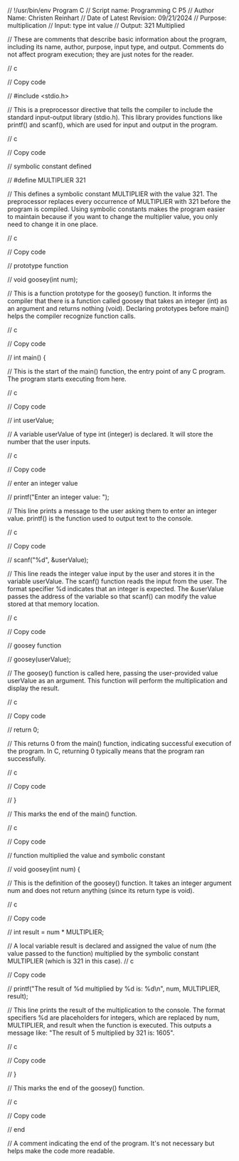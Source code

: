 // !/usr/bin/env Program C
// Script name: Programming C P5
// Author Name: Christen Reinhart
// Date of Latest Revision: 09/21/2024
// Purpose: multiplication
// Input: type int value
// Output: 321 Multiplied

// These are comments that describe basic information about the program, including its name, author, purpose, input type, and output. Comments do not affect program execution; they are just notes for the reader.

// c

// Copy code

// #include <stdio.h>

// This is a preprocessor directive that tells the compiler to include the standard input-output library (stdio.h). This library provides functions like printf() and scanf(), which are used for input and output in the program.

// c

// Copy code

// symbolic constant defined

// #define MULTIPLIER 321

// This defines a symbolic constant MULTIPLIER with the value 321. The preprocessor replaces every occurrence of MULTIPLIER with 321 before the program is compiled. Using symbolic constants makes the program easier to maintain because if you want to change the multiplier value, you only need to change it in one place.

// c

// Copy code

// prototype function

// void goosey(int num);

// This is a function prototype for the goosey() function. It informs the compiler that there is a function called goosey that takes an integer (int) as an argument and returns nothing (void). Declaring prototypes before main() helps the compiler recognize function calls.

// c

// Copy code

// int main() {

// This is the start of the main() function, the entry point of any C program. The program starts executing from here.

// c

// Copy code

// int userValue;

// A variable userValue of type int (integer) is declared. It will store the number that the user inputs.

// c

// Copy code

//  enter an integer value

//  printf("Enter an integer value: ");

// This line prints a message to the user asking them to enter an integer value. printf() is the function used to output text to the console.

// c

// Copy code

// scanf("%d", &userValue);

// This line reads the integer value input by the user and stores it in the variable userValue. The scanf() function reads the input from the user. The format specifier %d indicates that an integer is expected. The &userValue passes the address of the variable so that scanf() can modify the value stored at that memory location.

// c

// Copy code

// goosey function

//    goosey(userValue);

// The goosey() function is called here, passing the user-provided value userValue as an argument. This function will perform the multiplication and display the result.

// c

// Copy code

//    return 0;

// This returns 0 from the main() function, indicating successful execution of the program. In C, returning 0 typically means that the program ran successfully.

// c

// Copy code

// }

// This marks the end of the main() function.

// c

// Copy code

// function multiplied the value and symbolic constant

// void goosey(int num) {

// This is the definition of the goosey() function. It takes an integer argument num and does not return anything (since its return type is void).

// c

// Copy code

//  int result = num * MULTIPLIER;

// A local variable result is declared and assigned the value of num (the value passed to the function) multiplied by the symbolic constant MULTIPLIER (which is 321 in this case).
// c

// Copy code
  
//  printf("The result of %d multiplied by %d is: %d\n", num, MULTIPLIER, result);

// This line prints the result of the multiplication to the console. The format specifiers %d are placeholders for integers, which are replaced by num, MULTIPLIER, and result when the function is executed. This outputs a message like: "The result of 5 multiplied by 321 is: 1605".

// c

// Copy code

// }

// This marks the end of the goosey() function.

// c

// Copy code

// end

// A comment indicating the end of the program. It's not necessary but helps make the code more readable.

